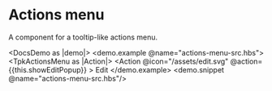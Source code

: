 # Actions menu

A component for a tooltip-like actions menu.

<DocsDemo as |demo|>
  <demo.example @name="actions-menu-src.hbs">
    <TpkActionsMenu as |Action|>
        <Action
            @icon="/assets/edit.svg"
            @action={{this.showEditPopup}}
        >
        Edit
        </Action>
    </TpkActionsMenu>
  </demo.example>
  <demo.snippet @name="actions-menu-src.hbs"/>
</DocsDemo>